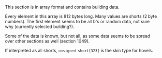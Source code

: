 This section is in array format and contains building data.

Every element in this array is 812 bytes long.
Many values are shorts (2 byte numbers).
The first element seems to be all 0's or random data, not sure why (currently selected building?).

Some of the data is known, but not all, as some data seems to be spread over other sections as well (section 1049).

If interpreted as all shorts, `unsigned short[323]` is the skin type for hovels. 